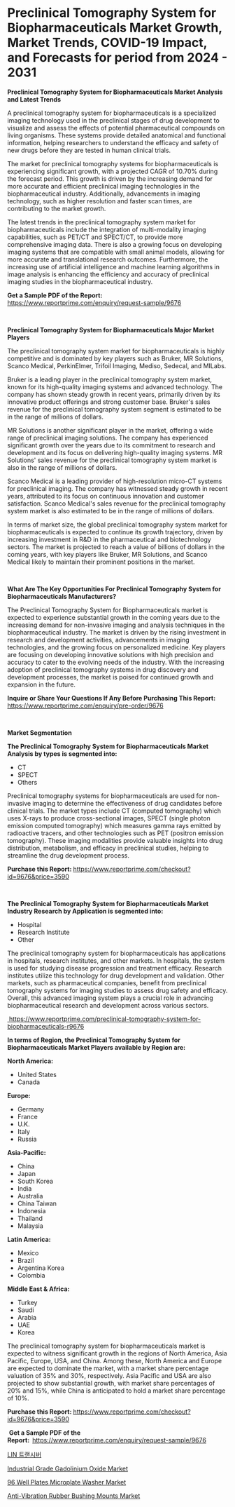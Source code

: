 <p><h1>Preclinical Tomography System for Biopharmaceuticals Market Growth, Market Trends, COVID-19 Impact, and Forecasts for period from 2024 - 2031</h1></p><p><strong>Preclinical Tomography System for Biopharmaceuticals Market Analysis and Latest Trends</strong></p>
<p><p>A preclinical tomography system for biopharmaceuticals is a specialized imaging technology used in the preclinical stages of drug development to visualize and assess the effects of potential pharmaceutical compounds on living organisms. These systems provide detailed anatomical and functional information, helping researchers to understand the efficacy and safety of new drugs before they are tested in human clinical trials.</p><p>The market for preclinical tomography systems for biopharmaceuticals is experiencing significant growth, with a projected CAGR of 10.70% during the forecast period. This growth is driven by the increasing demand for more accurate and efficient preclinical imaging technologies in the biopharmaceutical industry. Additionally, advancements in imaging technology, such as higher resolution and faster scan times, are contributing to the market growth.</p><p>The latest trends in the preclinical tomography system market for biopharmaceuticals include the integration of multi-modality imaging capabilities, such as PET/CT and SPECT/CT, to provide more comprehensive imaging data. There is also a growing focus on developing imaging systems that are compatible with small animal models, allowing for more accurate and translational research outcomes. Furthermore, the increasing use of artificial intelligence and machine learning algorithms in image analysis is enhancing the efficiency and accuracy of preclinical imaging studies in the biopharmaceutical industry.</p></p>
<p><strong>Get a Sample PDF of the Report:&nbsp;</strong> <a href="https://www.reportprime.com/enquiry/request-sample/9676">https://www.reportprime.com/enquiry/request-sample/9676</a></p>
<p>&nbsp;</p>
<p><strong>Preclinical Tomography System for Biopharmaceuticals Major Market Players</strong></p>
<p><p>The preclinical tomography system market for biopharmaceuticals is highly competitive and is dominated by key players such as Bruker, MR Solutions, Scanco Medical, PerkinElmer, Trifoil Imaging, Mediso, Sedecal, and MILabs. </p><p>Bruker is a leading player in the preclinical tomography system market, known for its high-quality imaging systems and advanced technology. The company has shown steady growth in recent years, primarily driven by its innovative product offerings and strong customer base. Bruker's sales revenue for the preclinical tomography system segment is estimated to be in the range of millions of dollars.</p><p>MR Solutions is another significant player in the market, offering a wide range of preclinical imaging solutions. The company has experienced significant growth over the years due to its commitment to research and development and its focus on delivering high-quality imaging systems. MR Solutions' sales revenue for the preclinical tomography system market is also in the range of millions of dollars.</p><p>Scanco Medical is a leading provider of high-resolution micro-CT systems for preclinical imaging. The company has witnessed steady growth in recent years, attributed to its focus on continuous innovation and customer satisfaction. Scanco Medical's sales revenue for the preclinical tomography system market is also estimated to be in the range of millions of dollars.</p><p>In terms of market size, the global preclinical tomography system market for biopharmaceuticals is expected to continue its growth trajectory, driven by increasing investment in R&D in the pharmaceutical and biotechnology sectors. The market is projected to reach a value of billions of dollars in the coming years, with key players like Bruker, MR Solutions, and Scanco Medical likely to maintain their prominent positions in the market.</p></p>
<p>&nbsp;</p>
<p><strong>What Are The Key Opportunities For Preclinical Tomography System for Biopharmaceuticals Manufacturers?</strong></p>
<p><p>The Preclinical Tomography System for Biopharmaceuticals market is expected to experience substantial growth in the coming years due to the increasing demand for non-invasive imaging and analysis techniques in the biopharmaceutical industry. The market is driven by the rising investment in research and development activities, advancements in imaging technologies, and the growing focus on personalized medicine. Key players are focusing on developing innovative solutions with high precision and accuracy to cater to the evolving needs of the industry. With the increasing adoption of preclinical tomography systems in drug discovery and development processes, the market is poised for continued growth and expansion in the future.</p></p>
<p><strong>Inquire or Share Your Questions If Any Before Purchasing This Report:</strong> <a href="https://www.reportprime.com/enquiry/pre-order/9676">https://www.reportprime.com/enquiry/pre-order/9676</a></p>
<p>&nbsp;</p>
<p><strong>Market Segmentation</strong></p>
<p><strong>The Preclinical Tomography System for Biopharmaceuticals Market Analysis by types is segmented into:</strong></p>
<p><ul><li>CT</li><li>SPECT</li><li>Others</li></ul></p>
<p><p>Preclinical tomography systems for biopharmaceuticals are used for non-invasive imaging to determine the effectiveness of drug candidates before clinical trials. The market types include CT (computed tomography) which uses X-rays to produce cross-sectional images, SPECT (single photon emission computed tomography) which measures gamma rays emitted by radioactive tracers, and other technologies such as PET (positron emission tomography). These imaging modalities provide valuable insights into drug distribution, metabolism, and efficacy in preclinical studies, helping to streamline the drug development process.</p></p>
<p><strong>Purchase this Report:&nbsp;</strong><a href="https://www.reportprime.com/checkout?id=9676&price=3590">https://www.reportprime.com/checkout?id=9676&price=3590</a></p>
<p>&nbsp;</p>
<p><strong>The Preclinical Tomography System for Biopharmaceuticals Market Industry Research by Application is segmented into:</strong></p>
<p><ul><li>Hospital</li><li>Research Institute</li><li>Other</li></ul></p>
<p><p>The preclinical tomography system for biopharmaceuticals has applications in hospitals, research institutes, and other markets. In hospitals, the system is used for studying disease progression and treatment efficacy. Research institutes utilize this technology for drug development and validation. Other markets, such as pharmaceutical companies, benefit from preclinical tomography systems for imaging studies to assess drug safety and efficacy. Overall, this advanced imaging system plays a crucial role in advancing biopharmaceutical research and development across various sectors.</p></p>
<p><a href="https://www.reportprime.com/preclinical-tomography-system-for-biopharmaceuticals-r9676">&nbsp;https://www.reportprime.com/preclinical-tomography-system-for-biopharmaceuticals-r9676</a></p>
<p><strong>In terms of Region, the Preclinical Tomography System for Biopharmaceuticals Market Players available by Region are:</strong></p>
<p>
    <p> <strong> North America: </strong>
        <ul>
            <li>United States</li>
            <li>Canada</li>
        </ul>
        </p> 
    <p> <strong> Europe: </strong>
        <ul>
            <li>Germany</li>
            <li>France</li>
            <li>U.K.</li>
            <li>Italy</li>
            <li>Russia</li>
        </ul>
        </p> 
    <p> <strong> Asia-Pacific: </strong>
        <ul>
            <li>China</li>
            <li>Japan</li>
            <li>South Korea</li>
            <li>India</li>
            <li>Australia</li>
            <li>China Taiwan</li>
            <li>Indonesia</li>
            <li>Thailand</li>
            <li>Malaysia</li>
        </ul>
        </p> 
    <p> <strong> Latin America: </strong>
        <ul>
            <li>Mexico</li>
            <li>Brazil</li>
            <li>Argentina Korea</li>
            <li>Colombia</li>
        </ul>
        </p> 
    <p> <strong> Middle East & Africa: </strong>
        <ul>
            <li>Turkey</li>
            <li>Saudi</li>
            <li>Arabia</li>
            <li>UAE</li>
            <li>Korea</li>
        </ul>
    </p>
    </p>
<p><p>The preclinical tomography system for biopharmaceuticals market is expected to witness significant growth in the regions of North America, Asia Pacific, Europe, USA, and China. Among these, North America and Europe are expected to dominate the market, with a market share percentage valuation of 35% and 30%, respectively. Asia Pacific and USA are also projected to show substantial growth, with market share percentages of 20% and 15%, while China is anticipated to hold a market share percentage of 10%.</p></p>
<p><strong>Purchase this Report: </strong><a href="https://www.reportprime.com/checkout?id=9676&price=3590">https://www.reportprime.com/checkout?id=9676&price=3590</a></p>
<p>&nbsp;<strong>Get a Sample PDF of the Report:&nbsp;&nbsp;</strong><a href="https://www.reportprime.com/enquiry/request-sample/9676">https://www.reportprime.com/enquiry/request-sample/9676</a></p>
<p><strong></strong></p>
<p><p><a href="https://github.com/laholand/Market-Research-Report-List-3/blob/main/721778021488.md">LIN 트랜시버</a></p><p><a href="https://www.linkedin.com/pulse/industrial-grade-gadolinium-oxide-market-insights-players-forecast-6txoe?trackingId=g9lfYqo0PRq75TIxVP7ZPQ%3D%3D">Industrial Grade Gadolinium Oxide Market</a></p><p><a href="https://github.com/JameTravis/Market-Research-Report-List-4/blob/main/96-well-plates-microplate-washer-market.md">96 Well Plates Microplate Washer Market</a></p><p><a href="https://www.linkedin.com/pulse/anti-vibration-rubber-bushing-mounts-market-furnish-information-x7b5e?trackingId=starBBIzws9lQUSiTYeiGg%3D%3D">Anti-Vibration Rubber Bushing Mounts Market</a></p></p>